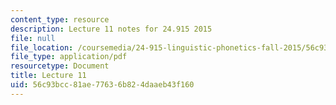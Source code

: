 ```yaml
---
content_type: resource
description: Lecture 11 notes for 24.915 2015
file: null
file_location: /coursemedia/24-915-linguistic-phonetics-fall-2015/56c93bcc81ae77636b824daaeb43f160_MIT24_915F15_lec11.pdf
file_type: application/pdf
resourcetype: Document
title: Lecture 11
uid: 56c93bcc-81ae-7763-6b82-4daaeb43f160
---
```


